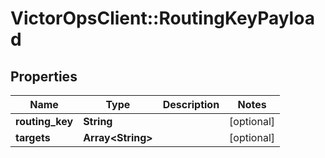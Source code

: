 # VictorOpsClient::RoutingKeyPayload

## Properties

| Name            | Type                    | Description | Notes      |
| --------------- | ----------------------- | ----------- | ---------- |
| **routing_key** | **String**              |             | [optional] |
| **targets**     | **Array&lt;String&gt;** |             | [optional] |
